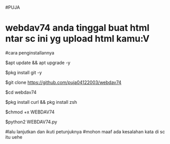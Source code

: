 #PUJA


# webdav74 anda tinggal buat html ntar sc ini yg upload html kamu:V
#cara penginstallannya


$apt update && apt upgrade -y

$pkg install git -y

$git clone https://github.com/puja04122003/webdav74

$cd webdav74

$pkg install curl && pkg install zsh


$chmod +x WEBDAV74


$python2 WEBDAV74.py


#lalu lanjutkan dan ikuti petunjuknya
#mohon maaf ada kesalahan kata di sc itu uehe
